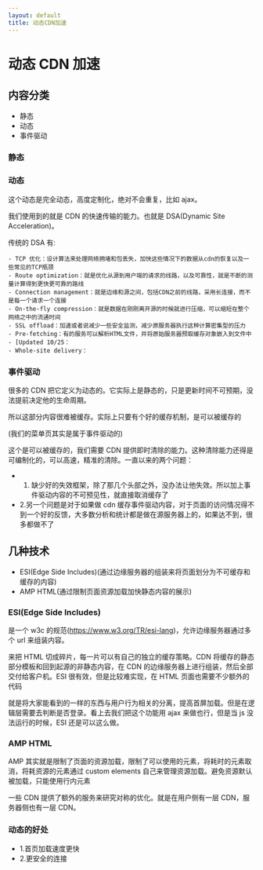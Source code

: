 ```yaml
---
layout: default
title: 动态CDN加速
---
```


# 动态 CDN 加速

## 内容分类

- 静态
- 动态
- 事件驱动

### 静态

### 动态

这个动态是完全动态，高度定制化，绝对不会重复，比如 ajax。

我们使用到的就是 CDN 的快速传输的能力。也就是 DSA(Dynamic Site Acceleration)。

传统的 DSA 有:

    - TCP 优化：设计算法来处理网络拥堵和包丢失，加快这些情况下的数据从cdn的恢复以及一些常见的TCP瓶颈
    - Route optimization：就是优化从源到用户端的请求的线路，以及可靠性，就是不断的测量计算得到更快更可靠的路线
    - Connection management：就是边缘和源之间，包括CDN之前的线路，采用长连接，而不是每一个请求一个连接
    - On-the-fly compression：就是数据在刚刚离开源的时候就进行压缩，可以缩短在整个网络之中的流通时间
    - SSL offload：加速或者说减少一些安全监测，减少原服务器执行这种计算密集型的压力
    - Pre-fetching：有的服务可以解析HTML文件，并将原始服务器预取缓存对象嵌入到文件中
    - [Updated 10/25：
    - Whole-site delivery：

### 事件驱动

很多的 CDN 把它定义为动态的。它实际上是静态的，只是更新时间不可预期，没法提前决定他的生命周期。

所以这部分内容很难被缓存。实际上只要有个好的缓存机制，是可以被缓存的

(我们的菜单页其实是属于事件驱动的)

这个是可以被缓存的，我们需要 CDN 提供即时清除的能力。这种清除能力还得是可编制化的，可以高速，精准的清除。一直以来的两个问题：

- 1.  缺少好的失效框架，除了那几个头部之外，没办法让他失效。所以加上事件驱动内容的不可预见性，就直接取消缓存了
- 2.另一个问题是对于如果做 cdn 缓存事件驱动内容，对于页面的访问情况得不到一个好的反馈，大多数分析和统计都是做在源服务器上的，如果达不到，很多都做不了

## 几种技术

- ESI(Edge Side Includes)(通过边缘服务器的组装来将页面划分为不可缓存和缓存的内容)
- AMP HTML(通过限制页面资源加载加快静态内容的展示)

### ESI(Edge Side Includes)

是一个 w3c 的规范(https://www.w3.org/TR/esi-lang)，允许边缘服务器通过多个 url 来组装内容。

来把 HTML 切成碎片，每一片可以有自己的独立的缓存策略。CDN 将缓存的静态部分模板和回到起源的非静态内容，在 CDN 的边缘服务器上进行组装，然后全部交付给客户机。ESI 很有效，但是比较难实现，在 HTML 页面也需要不少额外的代码

就是将大家能看到的一样的东西与用户行为相关的分离，提高首屏加载。但是在逻辑层需要去判断是否登录。看上去我们把这个功能用 ajax 来做也行，但是当 js 没法运行的时候，ESI 还是可以这么做。

### AMP HTML

AMP 其实就是限制了页面的资源加载，限制了可以使用的元素，将耗时的元素取消，将耗资源的元素通过 custom elements 自己来管理资源加载。避免资源默认被加载，只能使用行内元素

一些 CDN 提供了额外的服务来研究对称的优化。就是在用户侧有一层 CDN，服务器侧也有一层 CDN。

### 动态的好处

- 1.首页加载速度更快
- 2.更安全的连接

